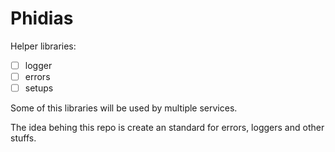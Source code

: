 # Phidias

Helper libraries:

- [ ] logger
- [ ] errors
- [ ] setups

Some of this libraries will be used by multiple services.

The idea behing this repo is create an standard for errors, loggers and
other stuffs.